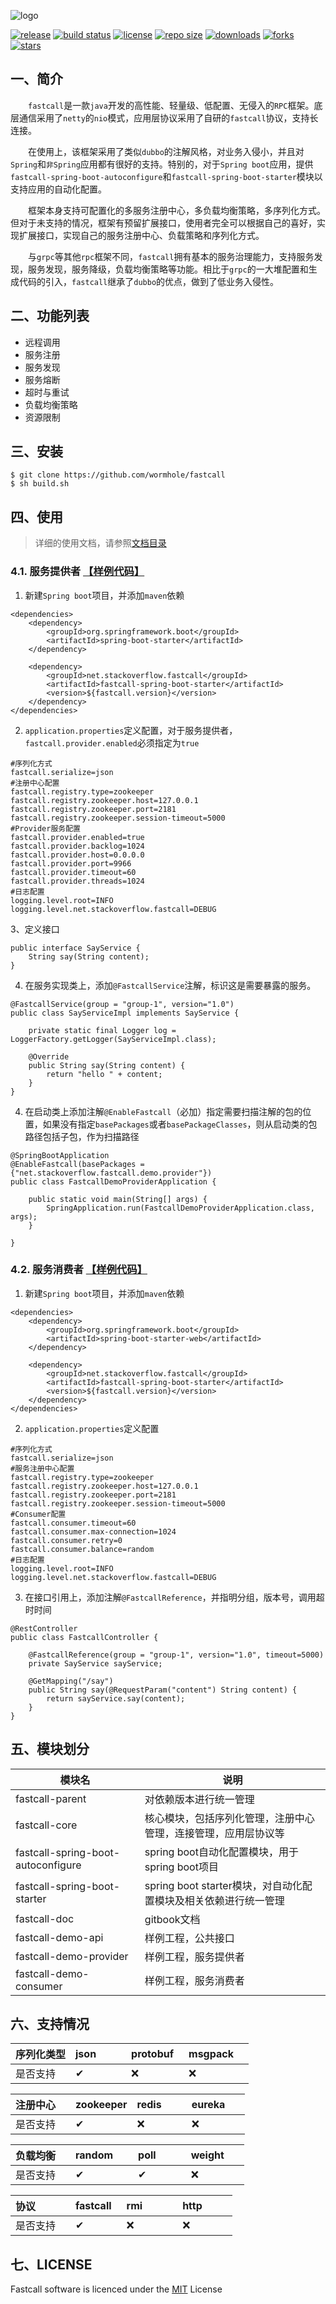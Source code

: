 ![logo](logo.png)

[![release](https://img.shields.io/github/v/release/wormhole/fastcall)](https://github.com/wormhole/fastcall/releases)
[![build status](https://www.travis-ci.org/wormhole/fastcall.svg?branch=master)](https://www.travis-ci.org/wormhole/fastcall)
[![license](https://img.shields.io/github/license/wormhole/fastcall)](https://github.com/wormhole/fastcall/blob/master/LICENSE)
[![repo size](https://img.shields.io/github/repo-size/wormhole/fastcall)](https://github.com/wormhole/fastcall/archive/master.zip)
[![downloads](https://img.shields.io/github/downloads/wormhole/fastcall/total)](https://github.com/wormhole/fastcall/releases)
[![forks](https://img.shields.io/github/forks/wormhole/fastcall)](https://github.com/wormhole/fastcall/network/members)
[![stars](https://img.shields.io/github/stars/wormhole/fastcall)](https://github.com/wormhole/fastcall/stargazers) 

## 一、简介
&emsp;&emsp;`fastcall`是一款`java`开发的高性能、轻量级、低配置、无侵入的`RPC`框架。底层通信采用了`netty`的`nio`模式，应用层协议采用了自研的`fastcall`协议，支持长连接。  

&emsp;&emsp;在使用上，该框架采用了类似`dubbo`的注解风格，对业务入侵小，并且对`Spring`和`非Spring`应用都有很好的支持。特别的，对于`Spring boot`应用，提供`fastcall-spring-boot-autoconfigure`和`fastcall-spring-boot-starter`模块以支持应用的自动化配置。  

&emsp;&emsp;框架本身支持可配置化的多服务注册中心，多负载均衡策略，多序列化方式。但对于未支持的情况，框架有预留扩展接口，使用者完全可以根据自己的喜好，实现扩展接口，实现自己的服务注册中心、负载策略和序列化方式。  

&emsp;&emsp;与`grpc`等其他`rpc`框架不同，`fastcall`拥有基本的服务治理能力，支持服务发现，服务发现，服务降级，负载均衡策略等功能。相比于`grpc`的一大堆配置和生成代码的引入，`fastcall`继承了`dubbo`的优点，做到了低业务入侵性。

## 二、功能列表
* 远程调用
* 服务注册
* 服务发现
* 服务熔断
* 超时与重试
* 负载均衡策略
* 资源限制

## 三、安装
```
$ git clone https://github.com/wormhole/fastcall
$ sh build.sh
```

## 四、使用
>详细的使用文档，请参照[文档目录](fastcall-doc/SUMMARY.md)
### 4.1. 服务提供者 [【样例代码】](https://github.com/wormhole/fastcall/tree/master/fastcall-demo-provider) 
1. 新建`Spring boot`项目，并添加`maven`依赖
```
<dependencies>
    <dependency>
        <groupId>org.springframework.boot</groupId>
        <artifactId>spring-boot-starter</artifactId>
    </dependency>

    <dependency>
        <groupId>net.stackoverflow.fastcall</groupId>
        <artifactId>fastcall-spring-boot-starter</artifactId>
        <version>${fastcall.version}</version>
    </dependency>
</dependencies>
```

2. `application.properties`定义配置，对于服务提供者，`fastcall.provider.enabled`必须指定为`true`
```
#序列化方式
fastcall.serialize=json
#注册中心配置
fastcall.registry.type=zookeeper
fastcall.registry.zookeeper.host=127.0.0.1
fastcall.registry.zookeeper.port=2181
fastcall.registry.zookeeper.session-timeout=5000
#Provider服务配置
fastcall.provider.enabled=true
fastcall.provider.backlog=1024
fastcall.provider.host=0.0.0.0
fastcall.provider.port=9966
fastcall.provider.timeout=60
fastcall.provider.threads=1024
#日志配置
logging.level.root=INFO
logging.level.net.stackoverflow.fastcall=DEBUG
```

3、定义接口
```
public interface SayService {
    String say(String content);
}
```

4. 在服务实现类上，添加`@FastcallService`注解，标识这是需要暴露的服务。
```
@FastcallService(group = "group-1", version="1.0")
public class SayServiceImpl implements SayService {

    private static final Logger log = LoggerFactory.getLogger(SayServiceImpl.class);

    @Override
    public String say(String content) {
        return "hello " + content;
    }
}
```

4. 在启动类上添加注解`@EnableFastcall`（必加）指定需要扫描注解的包的位置，如果没有指定`basePackages`或者`basePackageClasses`，则从启动类的包路径包括子包，作为扫描路径
```
@SpringBootApplication
@EnableFastcall(basePackages = {"net.stackoverflow.fastcall.demo.provider"})
public class FastcallDemoProviderApplication {

    public static void main(String[] args) {
        SpringApplication.run(FastcallDemoProviderApplication.class, args);
    }

}
```

### 4.2. 服务消费者 [【样例代码】](https://github.com/wormhole/fastcall/tree/master/fastcall-demo-consumer) 

1. 新建`Spring boot`项目，并添加`maven`依赖
```
<dependencies>
    <dependency>
        <groupId>org.springframework.boot</groupId>
        <artifactId>spring-boot-starter-web</artifactId>
    </dependency>

    <dependency>
        <groupId>net.stackoverflow.fastcall</groupId>
        <artifactId>fastcall-spring-boot-starter</artifactId>
        <version>${fastcall.version}</version>
    </dependency>
</dependencies>
```

2. `application.properties`定义配置
```
#序列化方式
fastcall.serialize=json
#服务注册中心配置
fastcall.registry.type=zookeeper
fastcall.registry.zookeeper.host=127.0.0.1
fastcall.registry.zookeeper.port=2181
fastcall.registry.zookeeper.session-timeout=5000
#Consumer配置
fastcall.consumer.timeout=60
fastcall.consumer.max-connection=1024
fastcall.consumer.retry=0
fastcall.consumer.balance=random
#日志配置
logging.level.root=INFO
logging.level.net.stackoverflow.fastcall=DEBUG
```

3. 在接口引用上，添加注解`@FastcallReference`，并指明分组，版本号，调用超时时间
```
@RestController
public class FastcallController {

    @FastcallReference(group = "group-1", version="1.0", timeout=5000)
    private SayService sayService;

    @GetMapping("/say")
    public String say(@RequestParam("content") String content) {
        return sayService.say(content);
    }
}
```

## 五、模块划分
|模块名|说明|
|----|----|
|fastcall-parent|对依赖版本进行统一管理|
|fastcall-core|核心模块，包括序列化管理，注册中心管理，连接管理，应用层协议等|
|fastcall-spring-boot-autoconfigure|spring boot自动化配置模块，用于spring boot项目|
|fastcall-spring-boot-starter|spring boot starter模块，对自动化配置模块及相关依赖进行统一管理|
|fastcall-doc|gitbook文档|
|fastcall-demo-api|样例工程，公共接口|
|fastcall-demo-provider|样例工程，服务提供者|
|fastcall-demo-consumer|样例工程，服务消费者|

## 六、支持情况

|序列化类型|json&ensp;&ensp;&ensp;&ensp;&ensp;|protobuf&ensp;|msgpack&ensp;&ensp;|
|----|----|----|----|
|是否支持|✔|❌|❌|

|注册中心&emsp;|zookeeper|redis&ensp;&ensp;&ensp;&ensp;|eureka&ensp;&ensp;&ensp;|
|----|----|----|----|
|是否支持|✔|❌|❌|

|负载均衡&emsp;|random&ensp;&ensp;&ensp;|poll&ensp;&ensp;&ensp;&ensp;&ensp;|weight&ensp;&ensp;&ensp;|
|----|----|----|----|
|是否支持|✔|✔|❌|

|协议&emsp;&emsp;&emsp;|fastcall&ensp;|rmi&ensp;&ensp;&ensp;&ensp;&ensp;&ensp;|http&ensp;&ensp;&ensp;&ensp;&ensp;|
|----|----|----|----|
|是否支持|✔|❌|❌|

## 七、LICENSE
Fastcall software is licenced under the [MIT](LICENSE) License

